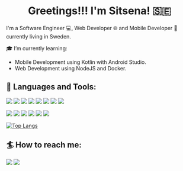 <h1 align="center">Greetings!!! I'm Sitsena! 🇸🇪</h1>

I'm a Software Engineer :computer:, Web Developer :globe_with_meridians:  and Mobile Developer :iphone: currently living in Sweden.

:mortar_board: I’m currently learning:
- Mobile Development using Kotlin with Android Studio.
- Web Development using NodeJS and Docker.

## 🚀 Languages and Tools:
[![](https://img.icons8.com/color/48/000000/java-coffee-cup-logo.png)](https://www.java.com)
[![](https://img.icons8.com/color/48/000000/kotlin.png)](https://www.kotlinlang.org/)
[![](https://img.icons8.com/color/48/000000/c-plus-plus-logo.png)](https://www.isocpp.org)
[![](https://img.icons8.com/color/48/000000/c-programming.png)]()
[![](https://img.icons8.com/color/48/000000/swift.png)](https://www.swift.org/)
[![](https://img.icons8.com/color/48/000000/python--v1.png)](https://www.python.org/)
[![](https://img.icons8.com/color/48/000000/javascript.png)](https://developer.mozilla.org/en-US/docs/Web/JavaScript)
[![](https://img.icons8.com/color/48/000000/html-5--v1.png)](https://www.w3.org/html/)

[![](https://img.icons8.com/color/48/000000/swiftui.png)](https://developer.apple.com/xcode/swiftui/)
[![](https://img.icons8.com/fluency/48/000000/android-os.png)](https://www.android.googlesource.com/)
[![](https://img.icons8.com/color/48/000000/nodejs.png)](https://nodejs.org)
[![](https://img.icons8.com/external-tal-revivo-shadow-tal-revivo/48/000000/external-jquery-is-a-javascript-library-designed-to-simplify-html-logo-shadow-tal-revivo.png)](https://jquery.com/)
[![](https://img.icons8.com/color/48/000000/docker.png)](https://www.docker.com/)
[![](https://img.icons8.com/color/48/000000/nginx.png)](https://www.nginx.com/)

[![Top Langs](https://github-readme-stats.vercel.app/api/top-langs/?username=sirsitsena&exclude_repo=DramadySwiftUI&langs_count=8&layout=compact&theme=tokyonight)](https://github.com/anuraghazra/github-readme-stats)

## :surfer: How to reach me:

[![](https://img.icons8.com/color/48/000000/telegram-app--v2.png)](https://t.me/Athanatos)
[![](https://img.icons8.com/color/48/000000/gmail--v2.png)](mailto:anestis.cheimonettos@gmail.com)
